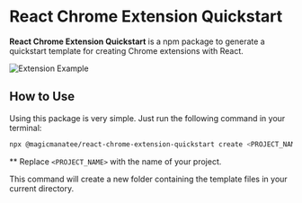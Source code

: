 # React Chrome Extension Quickstart

**React Chrome Extension Quickstart** is a npm package to generate a quickstart template for creating Chrome extensions with React.

![Extension Example](https://user-images.githubusercontent.com/69170322/207930651-307aa4a7-6461-4aef-ae69-4c3f56c5fae1.png)

## How to Use

Using this package is very simple. Just run the following command in your terminal:

```bash
npx @magicmanatee/react-chrome-extension-quickstart create <PROJECT_NAME>
```

** Replace `<PROJECT_NAME>` with the name of your project.

This command will create a new folder containing the template files in your current directory.
